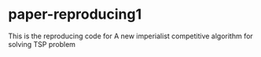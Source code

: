 # paper-reproducing1
This is the reproducing code for A new imperialist competitive algorithm for solving TSP problem
